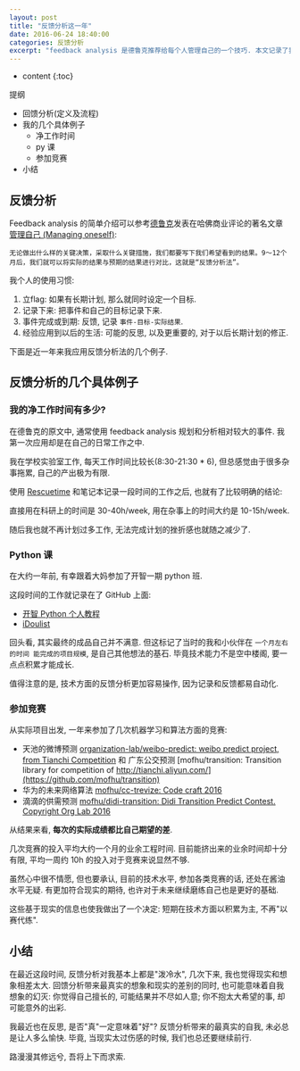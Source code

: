 ```yaml
---
layout: post
title: "反馈分析这一年"
date: 2016-06-24 18:40:00
categories: 反馈分析
excerpt: "feedback analysis 是德鲁克推荐给每个人管理自己的一个技巧. 本文记录了我使用它一年的感受."
---
```


* content
{:toc}

提纲

- 回馈分析(定义及流程)
- 我的几个具体例子
    - 净工作时间
    - py 课
    - 参加竞赛
- 小结

## 反馈分析

Feedback analysis 的简单介绍可以参考[德鲁克](https://en.wikipedia.org/wiki/Peter_Drucker)发表在哈佛商业评论的著名文章 [管理自己 (Managing oneself)](https://www.douban.com/group/topic/20159977/):

`无论做出什么样的关键决策，采取什么关键措施，我们都要写下我们希望看到的结果。9～12个月后，我们就可以将实际的结果与预期的结果进行对比，这就是“反馈分析法”。`

我个人的使用习惯:

1. 立flag: 如果有长期计划, 那么就同时设定一个目标.
2. 记录下来: 把事件和自己的目标记录下来.
3. 事件完成或到期: 反馈, 记录 `事件-目标-实际结果`.
4. 经验应用到以后的生活: 可能的反思, 以及更重要的, 对于以后长期计划的修正.

下面是近一年来我应用反馈分析法的几个例子.

## 反馈分析的几个具体例子

### 我的净工作时间有多少?

在德鲁克的原文中, 通常使用 feedback analysis 规划和分析相对较大的事件. 我第一次应用却是在自己的日常工作之中.

我在学校实验室工作, 每天工作时间比较长(8:30-21:30 * 6), 但总感觉由于很多杂事拖累, 自己的产出极为有限.

使用 [Rescuetime](www.rescuetime.com) 和笔记本记录一段时间的工作之后, 也就有了比较明确的结论:

直接用在科研上的时间是 30-40h/week, 用在杂事上的时间大约是 10-15h/week.

随后我也就不再计划过多工作, 无法完成计划的挫折感也就随之减少了.


### Python 课

在大约一年前, 有幸跟着大妈参加了开智一期 python 班.

这段时间的工作就记录在了 GitHub 上面:

- [开智 Python 个人教程](https://github.com/mofhu/omooc-pythoncamp0)
- [iDoulist](https://github.com/mofhu/iDoulist)

回头看, 其实最终的成品自己并不满意. 但这标记了当时的我和小伙伴在 `一个月左右的时间 能完成的项目规模`, 是自己其他想法的基石. 毕竟技术能力不是空中楼阁, 要一点点积累才能成长.

值得注意的是, 技术方面的反馈分析更加容易操作, 因为记录和反馈都易自动化.

### 参加竞赛

从实际项目出发, 一年来参加了几次机器学习和算法方面的竞赛:

- 天池的微博预测 [organization-lab/weibo-predict: weibo predict project, from Tianchi Competition](https://github.com/organization-lab/weibo-predict) 和 广东公交预测 [mofhu/transition: Transition library for competition of http://tianchi.aliyun.com/](https://github.com/mofhu/transition)
- 华为的未来网络算法 [mofhu/cc-trevize: Code craft 2016](https://github.com/mofhu/cc-trevize)
- 滴滴的供需预测 [mofhu/didi-transition: Didi Transition Predict Contest. Copyright Org Lab 2016](https://github.com/mofhu/didi-transition)

从结果来看, **每次的实际成绩都比自己期望的差**.

几次竞赛的投入平均大约一个月的业余工程时间. 目前能挤出来的业余时间却十分有限, 平均一周约 10h 的投入对于竞赛来说显然不够.

虽然心中很不情愿, 但也要承认, 目前的技术水平, 参加各类竞赛的话, 还处在酱油水平无疑. 有更加符合现实的期待, 也许对于未来继续磨练自己也是更好的基础.

这些基于现实的信息也使我做出了一个决定: 短期在技术方面以积累为主, 不再"以赛代练".

## 小结

在最近这段时间, 反馈分析对我基本上都是"泼冷水", 几次下来, 我也觉得现实和想象相差太大. 回馈分析带来最真实的想象和现实的差别的同时, 也可能意味着自我想象的幻灭: 你觉得自己擅长的, 可能结果并不尽如人意; 你不抱太大希望的事, 却可能意外的出彩.

我最近也在反思, 是否"真"一定意味着"好"? 反馈分析带来的最真实的自我, 未必总是让人多么愉快. 毕竟, 当现实太过伤感的时候, 我们也总还要继续前行.

路漫漫其修远兮, 吾将上下而求索.
